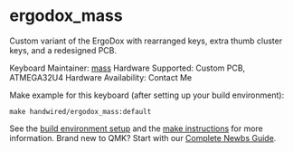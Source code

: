 # ergodox_mass

<!-- ![ergodox_mass](imgur.com TODO image replace me!) -->

Custom variant of the ErgoDox with rearranged keys, extra thumb cluster keys,
and a redesigned PCB.

Keyboard Maintainer: [mass](https://github.com/mass)
Hardware Supported: Custom PCB, ATMEGA32U4
Hardware Availability: Contact Me

Make example for this keyboard (after setting up your build environment):

    make handwired/ergodox_mass:default

See the [build environment setup](https://docs.qmk.fm/#/getting_started_build_tools) and the [make instructions](https://docs.qmk.fm/#/getting_started_make_guide) for more information. Brand new to QMK? Start with our [Complete Newbs Guide](https://docs.qmk.fm/#/newbs).

